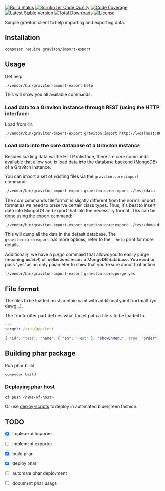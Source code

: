 [![Build Status](https://travis-ci.org/libgraviton/import-export.png?branch=develop)](https://travis-ci.org/libgraviton/import-export) [![Scrutinizer Code Quality](https://scrutinizer-ci.com/g/libgraviton/import-export/badges/quality-score.png?b=develop)](https://scrutinizer-ci.com/g/libgraviton/import-export/?branch=develop) [![Code Coverage](https://scrutinizer-ci.com/g/libgraviton/import-export/badges/coverage.png?b=develop)](https://scrutinizer-ci.com/g/libgraviton/import-export/?branch=develop) [![Latest Stable Version](https://poser.pugx.org/graviton/import-export/v/stable.svg)](https://packagist.org/packages/graviton/import-export) [![Total Downloads](https://poser.pugx.org/graviton/import-export/downloads.svg)](https://packagist.org/packages/graviton/import-export) [![License](https://poser.pugx.org/graviton/import-export/license.svg)](https://packagist.org/packages/graviton/import-export)

Simple graviton client to help importing and exporting data.

## Installation

```bash
composer require graviton/import-export
```

## Usage

Get help:

```bash
./vendor/bin/graviton-import-export help
```

This will show you all available commands.

### Load data to a Graviton instance through REST (using the HTTP interface)

Load from dir:

```bash
./vendor/bin/graviton-import-export graviton:import http://localhost:8000 ./test/fixtures
```

### Load data into the core database of a Graviton instance

Besides loading data via the HTTP interface, there are *core* commands available that allow you to load data into
the database backend (MongoDB) of a Graviton instance.

You can import a set of existing files via the `graviton:core:import` command:

```bash
./vendor/bin/graviton-import-export graviton:core:import ./test/data
```

The *core* commands file format is slightly different from the normal import format as we need to preserve certain class types.
Thus, it's best to insert data into MongoDB and export that into the necessary format. This can be done using the export command:

```bash
./vendor/bin/graviton-import-export graviton:core:export ./test/dump-dir
```

This will dump all the data in the default database. The `graviton:core:export` has more options, refer to the `--help` print 
 for more details.
 
Additionally, we have a *purge* command that allows you to easily purge (meaning *delete!*) all collections inside a 
MongoDB database. You need to pass 'yes' as an only parameter to show that you're sure about that action.

```bash
./vendor/bin/graviton-import-export graviton:core:purge yes
```

## File format

The files to be loaded must contain yaml with additional yaml frontmatt (yo dawg...).

The frontmatter part defines what target path a file is to be loaded to.

```yml
---
target: /core/app/test
---
{ "id": "test", "name": { "en": "Test" }, "showInMenu": true, "order": 100 }
```

## Building phar package

Run phar build:

```bash
composer build
```

### Deploying phar host

```bash
cf push <name-of-host>
```

Or use [deploy-scripts](https://github.com/libgraviton/deploy-scripts) to deploy in automated blue/green fashion.

## TODO

* [x] implement importer
* [ ] implement exporter
* [x] build phar 
* [x] deploy phar
* [ ] automate phar deployment
* [ ] document phar usage


